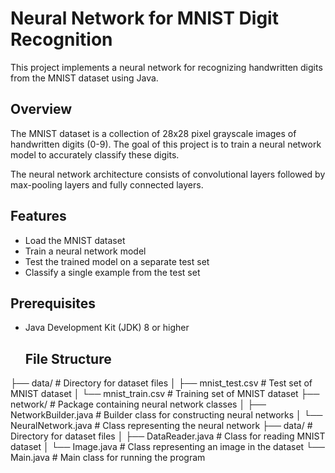 # Neural Network for MNIST Digit Recognition

This project implements a neural network for recognizing handwritten digits from the MNIST dataset using Java.

## Overview

The MNIST dataset is a collection of 28x28 pixel grayscale images of handwritten digits (0-9). The goal of this project is to train a neural network model to accurately classify these digits.

The neural network architecture consists of convolutional layers followed by max-pooling layers and fully connected layers.

## Features

- Load the MNIST dataset
- Train a neural network model
- Test the trained model on a separate test set
- Classify a single example from the test set

## Prerequisites

- Java Development Kit (JDK) 8 or higher

  ## File Structure

├── data/ # Directory for dataset files
│ ├── mnist_test.csv # Test set of MNIST dataset
│ └── mnist_train.csv # Training set of MNIST dataset
├── network/ # Package containing neural network classes
│ ├── NetworkBuilder.java # Builder class for constructing neural networks
│ └── NeuralNetwork.java # Class representing the neural network
├── data/ # Directory for dataset files
│ ├── DataReader.java # Class for reading MNIST dataset
│ └── Image.java # Class representing an image in the dataset
└── Main.java # Main class for running the program


